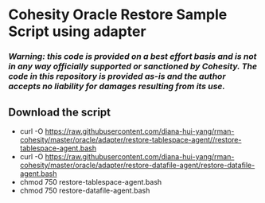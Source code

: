 # Cohesity Oracle Restore Sample Script using adapter

### ***Warning: this code is provided on a best effort basis and is not in any way officially supported or sanctioned by Cohesity. The code in this repository is provided as-is and the author accepts no liability for damages resulting from its use.***

## Download the script

- curl -O https://raw.githubusercontent.com/diana-hui-yang/rman-cohesity/master/oracle/adapter/restore-tablespace-agent//restore-tablespace-agent.bash
- curl -O https://raw.githubusercontent.com/diana-hui-yang/rman-cohesity/master/oracle/adapter/restore-datafile-agent/restore-datafile-agent.bash
- chmod 750 restore-tablespace-agent.bash
- chmod 750 restore-datafile-agent.bash
